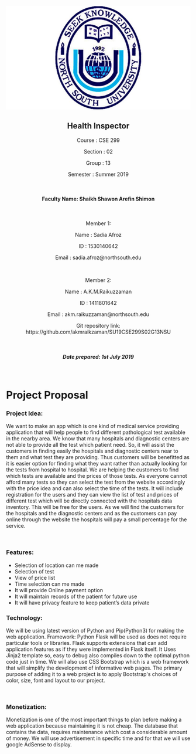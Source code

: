 ![](nsulogo.jpg)


<h2 align="center"> Health Inspector </h2>


<p align="center">Course : CSE 299</p>
  <p align="center"> Section : 02</p>
  <p align="center">Group : 13</p>
 <p align="center"> Semester : Summer 2019
</p>
<br>
<h4 align="center">Faculty Name: Shaikh Shawon Arefin Shimon</h4>
<br>
<p align="center">Member 1:</p>
<p align="center">Name :  Sadia Afroz</p>
<p align="center">ID       :  1530140642</p>
<p align="center">Email  :   sadia.afroz@northsouth.edu</p>
<br>
<p align="center">Member 2:</p>
<p align="center">Name :  A.K.M.Raikuzzaman</p>
<p align="center">ID        :  1411801642</p>
<p align="center">Email  :   akm.raikuzzaman@northsouth.edu</p>

<p align="center">Git repository link: https://github.com/akmraikzaman/SU19CSE299S02G13NSU</p>

</p><br>

<h5 align="center">Date prepared: 1st July 2019</h5>
<br>


<h1>Project Proposal</h1>
<h3>Project Idea:</h3>
<p>We want to make an app which is one kind of medical service providing application that will help people to find different pathological test available in the nearby area. We know that many hospitals and diagnostic centers are not able to provide all the test which patient need. So, it will assist the customers in finding easily the hospitals and diagnostic centers near to them and what test they are providing. Thus customers will be benefitted as it is easier option for finding what they want rather than actually looking for the tests from hospital to hospital. We are helping the customers to find which tests are available and the prices of those tests. As everyone cannot afford many tests so they can select the test from the website accordingly with the price idea and can also select the time of the tests. It will include registration for the users and they can view the list of test and prices of different test which will be directly connected with the hospitals data inventory. This will be free for the users. As we will find the customers for the hospitals and the diagnostic centers and as the customers can pay online through the website the hospitals will pay a small percentage for the service.</p><br>

<h3>Features:</h3>
<ul>
    <li>Selection of location can me made</li>
    <li>Selection of test</li>
    <li>View of price list</li>
    <li>Time selection can me made</li> 
    <li>It will provide Online payment option</li>
    <li>It will maintain records of the patient for future use</li>
    <li>It will have privacy feature to keep patient’s data private</li>
</ul>


<h3>Technology:</h3>
<p>We will be using latest version of Python and Pip(Python3) for making the web application. Framework: Python Flask will be used as does not require particular tools or libraries. Flask supports extensions that can add application features as if they were implemented in Flask itself. It Uses Jinja2 template so, easy to debug also compiles down to the optimal python code just in time. We will also use CSS Bootstrap which is a web framework that will simplify the development of informative web pages. The primary purpose of adding it to a web project is to apply Bootstrap's choices of color, size, font and layout to our project.</p><br>


<h3>Monetization:</h3>
<p>Monetization is one of the most important things to plan before making a web application because maintaining it is not cheap. The database that contains the data, requires maintenance which cost a considerable amount of money. We will use advertisement in specific time and for that we will use google AdSense to display.</p><br>
